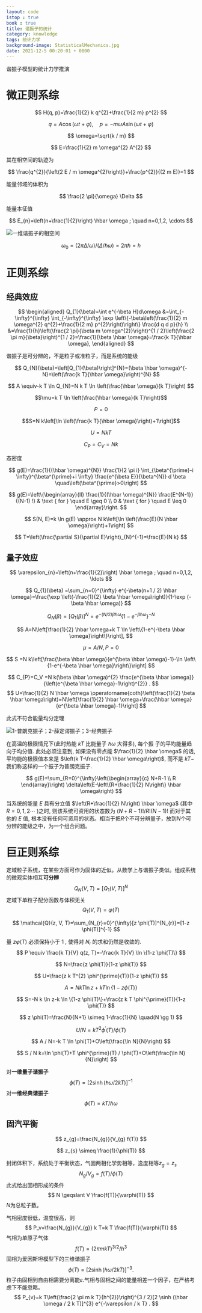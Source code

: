 ```yaml
---
layout: code
istop : true
book : true
title: 谐振子的统计
category: knowledge
tags: 统计力学
background-image: StatisticalMechanics.jpg
date: 2021-12-5 00:20:01 + 0800
---
```

谐振子模型的统计力学推演 <!-- more -->



# 微正则系综

$$
H(q, p)=\frac{1}{2} k q^{2}+\frac{1}{2 m} p^{2}
$$

$$
q=A \cos (\omega t+\varphi), \quad p=-m \omega A \sin (\omega t+\varphi)
$$

$$
\omega=\sqrt{k / m}
$$

$$
E=\frac{1}{2} m \omega^{2} A^{2}
$$

其在相空间的轨迹为

$$
\frac{q^{2}}{\left(2 E / m \omega^{2}\right)}+\frac{p^{2}}{(2 m E)}=1
$$

能量邻域的体积为

$$
\frac{2 \pi}{\omega} \Delta
$$

能量本征值

$$
E_{n}=\left(n+\frac{1}{2}\right) \hbar \omega ; \quad n=0,1,2, \cdots
$$

![一维谐振子的相空间](https://i.loli.net/2021/12/02/y4IhDckZw12mSTG.png)

$$
\omega_{0}=(2 \pi \Delta / \omega) /(\Delta / \hbar \omega)=2 \pi \hbar=h
$$

# 正则系综
## 经典效应
$$
\begin{aligned}
Q_{1}(\beta)=\int e^{-\beta H}d\omega  &=\int_{-\infty}^{\infty} \int_{-\infty}^{\infty} \exp \left\{-\beta\left(\frac{1}{2} m \omega^{2} q^{2}+\frac{1}{2 m} p^{2}\right)\right\} \frac{d q d p}{h} \\
&=\frac{1}{h}\left(\frac{2 \pi}{\beta m \omega^{2}}\right)^{1 / 2}\left(\frac{2 \pi m}{\beta}\right)^{1 / 2}=\frac{1}{\beta \hbar \omega}=\frac{k T}{\hbar \omega},
\end{aligned}
$$

谐振子是可分辨的，不是粒子或准粒子，而是系统的能级

$$
Q_{N}(\beta)=\left[Q_{1}(\beta)\right]^{N}=(\beta \hbar \omega)^{-N}=\left(\frac{k T}{\hbar \omega}\right)^{N}
$$

$$
A \equiv-k T \ln Q_{N}=N k T \ln \left(\frac{\hbar \omega}{k T}\right)
$$

$$\mu=k T \ln \left(\frac{\hbar \omega}{k T}\right)$$

$$P=0$$

$$S=N k\left[\ln \left(\frac{k T}{\hbar \omega}\right)+1\right]$$

$$U=N k T$$

$$
C_{P}=C_{V}=N k
$$

态密度

$$
g(E)=\frac{1}{(\hbar \omega)^{N}} \frac{1}{2 \pi i} \int_{\beta^{\prime}-i \infty}^{\beta^{\prime}+i \infty} \frac{e^{\beta E}}{\beta^{N}} d \beta \quad\left(\beta^{\prime}>0\right)
$$

$$
g(E)=\left\{\begin{array}{ll}
\frac{1}{(\hbar \omega)^{N}} \frac{E^{N-1}}{(N-1) !} & \text { for } \quad E \geq 0 \\
0 & \text { for } \quad E \leq 0
\end{array}\right.
$$

$$
S(N, E)=k \ln g(E) \approx N k\left[\ln \left(\frac{E}{N \hbar \omega}\right)+1\right]
$$

$$
T=\left(\frac{\partial S}{\partial E}\right)_{N}^{-1}=\frac{E}{N k}
$$

## 量子效应

$$
\varepsilon_{n}=\left(n+\frac{1}{2}\right) \hbar \omega ; \quad n=0,1,2, \ldots
$$

$$
Q_{1}(\beta) =\sum_{n=0}^{\infty} e^{-\beta(n+1 / 2) \hbar \omega}=\frac{\exp \left(-\frac{1}{2} \beta \hbar \omega\right)}{1-\exp (-\beta \hbar \omega)}
$$

$$
Q_{N}(\beta) =\left[Q_{1}(\beta)\right]^{N}
=e^{-(N / 2) \beta \hbar \omega}\left\{1-e^{-\beta \hbar \omega}\right\}^{-N}
$$

$$
A=N\left[\frac{1}{2} \hbar \omega+k T \ln \left\{1-e^{-\beta \hbar \omega}\right\}\right],
$$

$$
\mu =A / N ,P =0
$$

$$
S =N k\left[\frac{\beta \hbar \omega}{e^{\beta \hbar \omega}-1}-\ln \left\{1-e^{-\beta \hbar \omega}\right\}\right]
$$



$$
C_{P}=C_V =N k(\beta \hbar \omega)^{2} \frac{e^{\beta \hbar \omega}}{\left(e^{\beta \hbar \omega}-1\right)^{2}} .
$$
$$
U=\frac{1}{2} N \hbar \omega \operatorname{coth}\left(\frac{1}{2} \beta \hbar \omega\right)=N\left[\frac{1}{2} \hbar \omega+\frac{\hbar \omega}{e^{\beta \hbar \omega}-1}\right]
$$

此式不符合能量均分定理

![1-普朗克振子；2-薛定谔振子；3-经典振子](https://s2.loli.net/2021/12/04/JQCkWH3sNy2wd54.png)

在高温的极限情兄下(此时热能 $k T$ 比能量子 $\hbar \omega$ 大得多), 
每个振 子的平均能量趋向于均分值. 此处必须注意到, 
如果没有零点能 $\frac{1}{2} \hbar \omega$ 的话, 
平均能的极限值本来是 $\left(k T-\frac{1}{2} \hbar \omega\right)$, 
而不是 $k T-$ 我们称这样的一个振子为普朗克振子.

$$
g(E)=\sum_{R=0}^{\infty}\left(\begin{array}{c}
N+R-1 \\
R
\end{array}\right) \delta\left(E-\left\{R+\frac{1}{2} N\right\} \hbar \omega\right)
$$

当系统的能量 $E$ 具有分立值 $\left(R+\frac{1}{2} N\right) \hbar \omega$ (其中 $R=0,1,2 \cdots$ )之时, 
则该系统可资用的状态数为 $(N+R-1) ! / R !(N-1) !$ 而对于其他的 $E$ 值, 
根本没有任何可资用的状态。相当于把$R$个不可分辨量子，放到$N$个可分辨的能级之中，为一个组合问题。

# 巨正则系综

定域粒子系统，在某些方面可作为固体的近似。从数学上与谐振子类似。组成系统的微观实体相互**可分辨**
$$
Q_{N}(V, T)=\left[Q_{1}(V, T)\right]^{N}
$$
定域下单粒子配分函数与体积无关
$$
Q_{1}(V, T)=\varphi(T)
$$

$$
\mathcal{Q}(z, V, T)=\sum_{N_{r}=0}^{\infty}[z \phi(T)]^{N_{r}}=[1-z \phi(T)]^{-1}
$$

 量 $z \varphi(T)$ 必须保持小于 1 , 使得对 $N_{\text {r }}$ 的求和仍然是收敛的.
$$
P \equiv \frac{k T}{V} q(z, T)=-\frac{k T}{V} \ln \{1-z \phi(T)\}
$$

$$
N=\frac{z \phi(T)}{1-z \phi(T)}
$$

$$
U=\frac{z k T^{2} \phi^{\prime}(T)}{1-z \phi(T)}
$$

$$
A=N k T \ln z+k T \ln \{1-z \phi(T)\}
$$

$$
S=-N k \ln z-k \ln \{1-z \phi(T)\}+\frac{z k T \phi^{\prime}(T)}{1-z \phi(T)}
$$

$$
z \phi(T)=\frac{N}{N+1} \simeq 1-\frac{1}{N} \quad(N \gg 1)
$$

$$
U / N=k T^{2} \phi^{\prime}(T) / \phi(T)
$$

$$
A / N=-k T \ln \phi(T)+O\left(\frac{\ln N}{N}\right)
$$

$$
S / N k=\ln \phi(T)+T \phi^{\prime}(T) / \phi(T)+O\left(\frac{\ln N}{N}\right)
$$

对**一维量子谐振子**
$$
\phi(T)=[2 \sinh (\hbar \omega / 2 k T)]^{-1}
$$
对**一维经典谐振子**
$$
\phi(T)=k T / \hbar \omega
$$

## 固汽平衡

$$
z_{g}=\frac{N_{g}}{V_{g} f(T)}
$$

$$
z_{s} \simeq \frac{1}{\phi(T)}
$$

封闭体积下，系统处于平衡状态，气固两相化学势相等，逸度相等$z_g=z_s$
$$
N_{g} / V_{g}=f(T) / \phi(T)
$$
此式给出固相形成的条件
$$
N \geqslant V \frac{f(T)}{\varphi(T)}
$$
$N$为总粒子数。

气相密度很低，温度很高，则
$$
P_v=\frac{N_{g}}{V_{g}} k T=k T \frac{f(T)}{\varphi(T)}
$$
气相为单原子气体
$$
f(T)=(2 \pi m k T)^{3 / 2} / h^{3}
$$
固相为爱因斯坦模型下的三维谐振子
$$
\phi(T)=[2 \sinh (h \omega / 2 k T)]^{-3} .
$$
粒子由固相到自由相需要分离能$\varepsilon$.气相与固相之间的能量相差一个因子，在严格考虑下不能忽略。
$$
P_{v}=k T\left(\frac{2 \pi m k T}{h^{2}}\right)^{3 / 2}[2 \sinh (\hbar \omega / 2 k T)]^{3} e^{-\varepsilon / k T} .
$$

